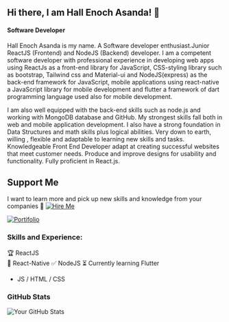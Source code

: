 ## Hi there, I am Hall Enoch Asanda! 👋
#### Software Developer

Hall Enoch Asanda is my name. A Software developer enthusiast.Junior ReactJS (Frontend) and NodeJS (Backend) developer. I am a competent software developer with professional experience in developing web apps using ReactJs as a front-end library for JavaScript, CSS-styling library such as bootstrap, Tailwind css and Material-ui and NodeJS(express) as the back-end framework for JavaScript, mobile applications using react-native a JavaScript library for mobile development and flutter a framework of dart programming language used also for mobile development.


I am also well equipped with the back-end skills such as node.js and working with MongoDB database and GitHub. My strongest skills fall both in web and mobile application development. I also have a strong foundation in Data Structures and math skills plus logical abilities. Very down to earth, willing , flexible and adaptable to learning new skills and tasks. Knowledgeable Front End Developer adapt at creating successful websites that meet customer needs. Produce and improve designs for usability and functionality. Fully proficient in React.js.


## Support Me
I want to learn more and pick up new skills and knowledge from your companies :pleading_face:
[![Hire Me](https://img.shields.io/badge/Hire%20Me-%20-blue)](mailto:hallenochasanda@gmail.com)

[![Portifolio](https://img.shields.io/badge/Buy%20Me%20A%20Coffee-%20-orange)](https://www.buymeacoffee.com/your-username)

### Skills and Experience:
🏆 ReactJS  
🌸 React-Native 
✅ NodeJS 
⏳ Currently learning Flutter
* JS / HTML / CSS


### GitHub Stats

![Your GitHub Stats](https://github-readme-stats.vercel.app/api?username=your-username&show_icons=true&theme=dark)
